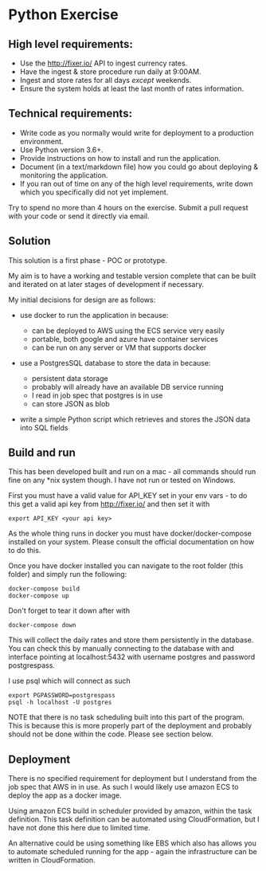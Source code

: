 # Python Exercise

## High level requirements:

- Use the http://fixer.io/ API to ingest currency rates.
- Have the ingest & store procedure run daily at 9:00AM.
- Ingest and store rates for all days *except* weekends.
- Ensure the system holds at least the last month of rates information.

## Technical requirements:

- Write code as you normally would write for deployment to a production environment.
- Use Python version 3.6+.
- Provide instructions on how to install and run the application.
- Document (in a text/markdown file) how you could go about deploying & monitoring the application.
- If you ran out of time on any of the high level requirements, write down which you specifically did not yet implement.

Try to spend no more than 4 hours on the exercise. Submit a pull request with your code or send it directly via email.

## Solution

This solution is a first phase - POC or prototype.

My aim is to have a working and testable version complete that can be built and iterated on at later stages of
development if necessary.

My initial decisions for design are as follows:

 - use docker to run the application in because:
   - can be deployed to AWS using the ECS service very easily
   - portable, both google and azure have container services
   - can be run on any server or VM that supports docker

 - use a PostgresSQL database to store the data in because:
   - persistent data storage
   - probably will already have an available DB service running
   - I read in job spec that postgres is in use
   - can store JSON as blob

 - write a simple Python script which retrieves and stores the JSON data into SQL fields


## Build and run

This has been developed built and run on a mac - all commands should run fine on any
*nix system though. I have not run or tested on Windows.

First you must have a valid value for API_KEY set in your env vars - to do this get a
valid api key from http://fixer.io/ and then set it with

    export API_KEY <your api key>

As the whole thing runs in docker you must have docker/docker-compose installed on your
system. Please consult the official documentation on how to do this.

Once you have docker installed you can navigate to the root folder (this folder) and
simply run the following:

    docker-compose build
    docker-compose up

Don't forget to tear it down after with

    docker-compose down

This will collect the daily rates and store them persistently in the database.
You can check this by manually connecting to the database with and interface pointing at
localhost:5432 with username postgres and password postgrespass.

I use psql which will connect as such

    export PGPASSWORD=postgrespass
    psql -h localhost -U postgres

NOTE that there is no task scheduling built into this part of the program. This is
because this is more properly part of the deployment and probably should not be done
within the code. Please see section below.


## Deployment

There is no specified requirement for deployment but I understand from the job spec that
AWS in in use. As such I would likely use amazon ECS to deploy the app as a docker image.

Using amazon ECS build in scheduler provided by amazon, within the task definition. This
task definition can be automated using CloudFormation, but I have not done this here due
to limited time.

An alternative could be using something like EBS which also has allows you to automate
scheduled running for the app - again the infrastructure can be written in CloudFormation.
